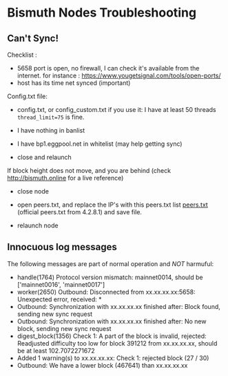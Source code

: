 # Bismuth Nodes Troubleshooting

## Can't Sync!

Checklist :

- 5658 port is open, no firewall, I can check it's available from the internet. for instance : https://www.yougetsignal.com/tools/open-ports/
- host has its time net synced (important)

Config.txt file:
- config.txt, or config_custom.txt if you use it: I have at least 50 threads `thread_limit=75` is fine.  
- I have nothing in banlist  
- I have bp1.eggpool.net in whitelist (may help getting sync)  

- close and relaunch

If block height does not move, and you are behind (check http://bismuth.online for a live reference)

- close node
- open peers.txt, and replace the IP's with this peers.txt list [peers.txt](https://github.com/hclivess/Bismuth/raw/4.2.8.1/peers.txt) (official peers.txt from 4.2.8.1) and save file.

- relaunch node

## Innocuous log messages

The following messages are part of normal operation and *NOT* harmuful:  

- handle(1764) Protocol version mismatch: mainnet0014, should be ['mainnet0016', 'mainnet0017']
- worker(2650) Outbound: Disconnected from xx.xx.xx.xx:5658: Unexpected error, received: *
- Outbound: Synchronization with xx.xx.xx.xx finished after: Block found, sending new sync request
- Outbound: Synchronization with xx.xx.xx.xx finished after: No new block, sending new sync request
- digest_block(1356) Check 1: A part of the block is invalid, rejected: Readjusted difficulty too low for block 391212 from xx.xx.xx.xx, should be at least 102.7072271672
- Added 1 warning(s) to xx.xx.xx.xx: Check 1: rejected block (27 / 30)
- Outbound: We have a lower block (467641) than xx.xx.xx.xx
